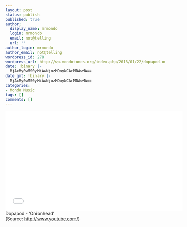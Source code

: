 ```yaml
---
layout: post
status: publish
published: true
author:
  display_name: mrmondo
  login: mrmondo
  email: not@telling
  url: ''
author_login: mrmondo
author_email: not@telling
wordpress_id: 278
wordpress_url: http://wp.mondotunes.org/index.php/2013/01/22/dopapod-onionhead/
date: !binary |-
  MjAxMy0wMS0yMiAwNjozMDoyNCArMDAwMA==
date_gmt: !binary |-
  MjAxMy0wMS0yMiAwNjozMDoyNCArMDAwMA==
categories:
- Mondo Music
tags: []
comments: []
---
```

<iframe width="560" height="315" src="//www.youtube.com/embed/vvOvl8Kfon8" frameborder="0"> </iframe>
Dopapod - &#8216;Onionhead&#8217;
<div class="attribution">(<span>Source:</span> <a href="http://www.youtube.com/">http://www.youtube.com/</a>)</div>
